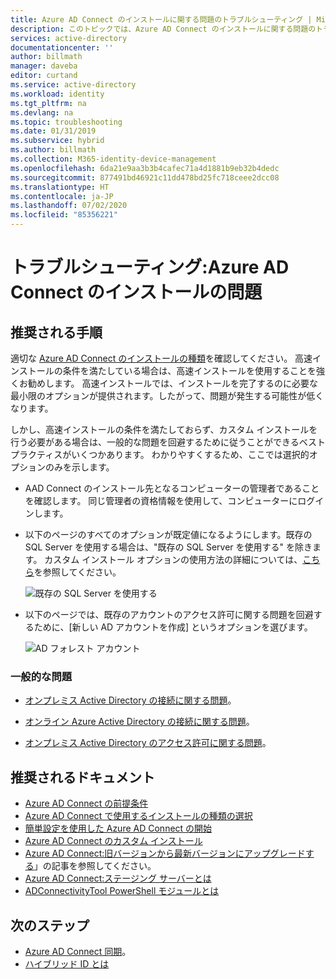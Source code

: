 ```yaml
---
title: Azure AD Connect のインストールに関する問題のトラブルシューティング | Microsoft Docs
description: このトピックでは、Azure AD Connect のインストールに関する問題のトラブルシューティングの手順を示します。
services: active-directory
documentationcenter: ''
author: billmath
manager: daveba
editor: curtand
ms.service: active-directory
ms.workload: identity
ms.tgt_pltfrm: na
ms.devlang: na
ms.topic: troubleshooting
ms.date: 01/31/2019
ms.subservice: hybrid
ms.author: billmath
ms.collection: M365-identity-device-management
ms.openlocfilehash: 6da21e9aa3b3b4cafec71a4d1881b9eb32b4dedc
ms.sourcegitcommit: 877491bd46921c11dd478bd25fc718ceee2dcc08
ms.translationtype: HT
ms.contentlocale: ja-JP
ms.lasthandoff: 07/02/2020
ms.locfileid: "85356221"
---
```

# <a name="troubleshoot-azure-ad-connect-install-issues"></a>トラブルシューティング:Azure AD Connect のインストールの問題

## <a name="recommended-steps"></a>**推奨される手順**
適切な [Azure AD Connect のインストールの種類](https://docs.microsoft.com/azure/active-directory/hybrid/how-to-connect-install-select-installation)を確認してください。 高速インストールの条件を満たしている場合は、高速インストールを使用することを強くお勧めします。 高速インストールでは、インストールを完了するのに必要な最小限のオプションが提供されます。したがって、問題が発生する可能性が低くなります。 

しかし、高速インストールの条件を満たしておらず、カスタム インストールを行う必要がある場合は、一般的な問題を回避するために従うことができるベスト プラクティスがいくつかあります。 わかりやすくするため、ここでは選択的オプションのみを示します。

* AAD Connect のインストール先となるコンピューターの管理者であることを確認します。 同じ管理者の資格情報を使用して、コンピューターにログインします。

* 以下のページのすべてのオプションが既定値になるようにします。既存の SQL Server を使用する場合は、"既存の SQL Server を使用する" を除きます。 カスタム インストール オプションの使用方法の詳細については、[こちら](https://docs.microsoft.com/azure/active-directory/hybrid/how-to-connect-install-custom)を参照してください。 

    ![既存の SQL Server を使用する](media/tshoot-connect-install-issues/tshoot-connect-install-issues/useexistingsqlserver.png)

* 以下のページでは、既存のアカウントのアクセス許可に関する問題を回避するために、[新しい AD アカウントを作成] というオプションを選びます。

    ![AD フォレスト アカウント](media/tshoot-connect-install-issues/tshoot-connect-install-issues/createnewaccount.png)

### <a name="common-issues"></a>**一般的な問題**

* [オンプレミス Active Directory の接続に関する問題](https://docs.microsoft.com/azure/active-directory/hybrid/reference-connect-adconnectivitytools)。

* [オンライン Azure Active Directory の接続に関する問題](https://docs.microsoft.com/azure/active-directory/hybrid/tshoot-connect-connectivity)。

* [オンプレミス Active Directory のアクセス許可に関する問題](https://docs.microsoft.com/azure/active-directory/hybrid/how-to-connect-configure-ad-ds-connector-account)。

## <a name="recommended-documents"></a>**推奨されるドキュメント**
* [Azure AD Connect の前提条件](https://docs.microsoft.com/azure/active-directory/hybrid/how-to-connect-install-prerequisites)
* [Azure AD Connect で使用するインストールの種類の選択](https://docs.microsoft.com/azure/active-directory/hybrid/how-to-connect-install-select-installation)
* [簡単設定を使用した Azure AD Connect の開始](https://docs.microsoft.com/azure/active-directory/hybrid/how-to-connect-install-express)
* [Azure AD Connect のカスタム インストール](https://docs.microsoft.com/azure/active-directory/hybrid/how-to-connect-install-custom)
* [Azure AD Connect:旧バージョンから最新バージョンにアップグレードする](https://docs.microsoft.com/azure/active-directory/hybrid/how-to-upgrade-previous-version)」の記事を参照してください。
* [Azure AD Connect:ステージング サーバーとは](https://docs.microsoft.com/azure/active-directory/hybrid/plan-connect-topologies#staging-server)
* [ADConnectivityTool PowerShell モジュールとは](https://docs.microsoft.com/azure/active-directory/hybrid/how-to-connect-adconnectivitytools)

## <a name="next-steps"></a>次のステップ
- [Azure AD Connect 同期](how-to-connect-sync-whatis.md)。
- [ハイブリッド ID とは](whatis-hybrid-identity.md)






